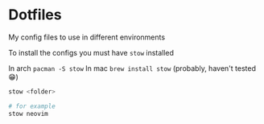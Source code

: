 Dotfiles
========

My config files to use in different environments

To install the configs you must have `stow` installed

In arch `pacman -S stow`
In mac `brew install stow` (probably, haven't tested 😁)

```bash
stow <folder>

# for example
stow neovim
```
